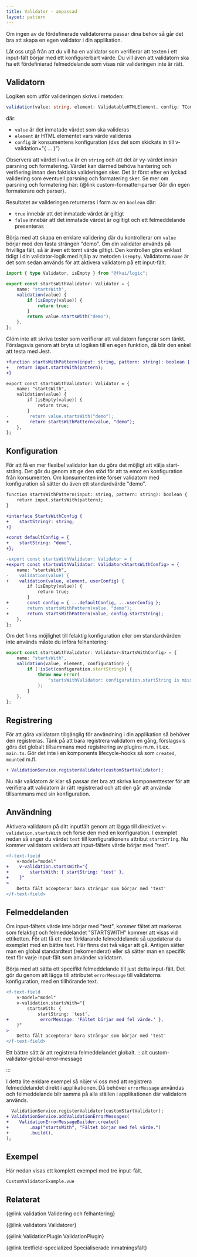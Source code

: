 ```yaml
---
title: Validator - anpassad
layout: pattern
---
```


Om ingen av de fördefinerade validatorerna passar dina behov så går det bra att skapa en egen validator i din applikation.

Låt oss utgå från att du vill ha en validator som verifierar att texten i ett input-fält börjar med ett konfigurerbart värde.
Du vill även att validatorn ska ha ett fördefinierad felmeddelande som visas när valideringen inte är rätt.

## Validatorn

Logiken som utför valideringen skrivs i metoden:

```ts
validation(value: string, element: ValidatableHTMLElement, config: TConfig): boolean
```

där:

- `value` är det inmatade värdet som ska valideras
- `element` är HTML elementet vars värde valideras
- `config` är konsumentens konfiguration (dvs det som skickats in till v-validation="{ ... }")

Observera att värdet i `value` är en `string` och att det är vy-värdet innan parsning och formatering.
Värdet kan därmed behöva hantering och verifiering innan den faktiska valideringen sker.
Det är först efter en lyckad validering som eventuell parsning och formatering sker.
Se mer om parsning och formatering här: {@link custom-formatter-parser Gör din egen formaterare och parser}.

Resultatet av valideringen returneras i form av en `boolean` där:

- `true` innebär att det inmatade värdet är giltigt
- `false` innebär att det inmatade värdet är ogiltigt och ett felmeddelande presenteras

Börja med att skapa en enklare validering där du kontrollerar om `value` börjar med den fasta strängen "demo".
Om din validator används på frivilliga fält, så är även ett tomt värde giltigt.
Den kontrollen görs enklast tidigt i din validator-logik med hjälp av metoden `isEmpty`.
Validatorns `name` är det som sedan används för att aktivera validatorn på ett input-fält.

```ts
import { type Validator, isEmpty } from "@fkui/logic";

export const startsWithValidator: Validator = {
    name: "startsWith",
    validation(value) {
        if (isEmpty(value)) {
            return true;
        }
        return value.startsWith("demo");
    },
};
```

Glöm inte att skriva tester som verifierar att validatorn fungerar som tänkt.
Förslagsvis genom att bryta ut logiken till en egen funktion, då blir den enkel att testa med Jest.

```diff
+function startsWithPattern(input: string, pattern: string): boolean {
+   return input.startsWith(pattern);
+}

export const startsWithValidator: Validator = {
    name: "startsWith",
    validation(value) {
        if (isEmpty(value)) {
            return true;
        }
-        return value.startsWith("demo");
+        return startsWithPattern(value, "demo");
    },
};
```

## Konfiguration

För att få en mer flexibel validator kan du göra det möjligt att välja start-sträng.
Det gör du genom att ge den stöd för att ta emot en konfiguration från konsumenten.
Om konsumenten inte förser validatorn med konfiguration så sätter du även ett standardvärde "demo".

```diff
function startsWithPattern(input: string, pattern: string): boolean {
    return input.startsWith(pattern);
}

+interface StartsWithConfig {
+    startString?: string;
+}

+const defaultConfig = {
+    startString: "demo",
+};

-export const startsWithValidator: Validator = {
+export const startsWithValidator: Validator<StartsWithConfig> = {
    name: "startsWith",
-    validation(value) {
+    validation(value, element, userConfig) {
        if (isEmpty(value)) {
            return true;
        }
+       const config = { ...defaultConfig, ...userConfig };
-       return startsWithPattern(value, "demo");
+       return startsWithPattern(value, config.startString);
    },
};
```

Om det finns möjlighet till felaktig konfiguration eller om standardvärden inte används måste du införa felhantering:

```ts
export const startsWithValidator: Validator<StartsWithConfig> = {
    name: "startsWith",
    validation(value, element, configuration) {
        if (!isSet(configuration.startString)) {
            throw new Error(
                "startsWithValidator: configuration.startString is missing!",
            );
        }
    },
};
```

## Registrering

För att göra validatorn tillgänglig för användning i din applikation så behöver den registreras.
Tänk på att bara registrera validatorn en gång, förslagsvis görs det globalt tillsammans med registrering av plugins m.m. i t.ex. `main.ts`. Gör det inte i en komponents lifecycle-hooks så som `created`, `mounted` m.fl.

```diff
+ ValidationService.registerValidator(customStartValidator);
```

Nu när validatorn är klar så passar det bra att skriva komponenttester för att verifiera att validatorn är rätt registrerad och att den går att använda tillsammans med sin konfiguration.

## Användning

Aktivera validatorn på ditt inputfält genom att lägga till direktivet `v-validation.startsWith` och förse den med en konfiguration.
I exemplet nedan så anger du värdet `test` till konfigurationens attribut `startString`. Nu kommer validatorn validera att input-fältets värde börjar med "test".

```diff
<f-text-field
    v-model="model"
+    v-validation.startsWith="{
+        startsWith: { startString: 'test' },
+    }"
>
    Detta fält accepterar bara strängar som börjar med 'test'
</f-text-field>
```

## Felmeddelanden

Om input-fältets värde inte börjar med "test", kommer fältet att markeras som felaktigt och felmeddelandet "STARTSWITH" kommer att visas vid ettiketten.
För att få ett mer förklarande felmeddelande så uppdaterar du exemplet med en bättre text.
Här finns det två vägar att gå.
Antigen sätter man en global standardtext (rekomenderat) eller så sätter man en specifik text för varje input-fält som använder validatorn.

Börja med att sätta ett specifikt felmeddelande till just detta input-fält.
Det gör du genom att lägga till attributet `errorMessage` till validatorns konfiguration, med en tillhörande text.

```diff
<f-text-field
    v-model="model"
    v-validation.startsWith="{
        startsWith: {
            startString: 'test',
+            errorMessage: 'Fältet börjar med fel värde.' },
    }"
>
    Detta fält accepterar bara strängar som börjar med 'test'
</f-text-field>

```

Ett bättre sätt är att registrera felmeddelandet globalt.
:::alt custom-validator-global-error-message

:::

I detta lite enklare exempel så nöjer vi oss med att registrera felmeddelandet direkt i applikationen.
Då behöver `errorMessage` användas och felmeddelande blir samma på alla ställen i applikationen där validatorn används.

```diff
  ValidationService.registerValidator(customStartValidator);
+ ValidationService.addValidationErrorMessages(
+    ValidationErrorMessageBuilder.create()
+        .map("startsWith", "Fältet börjar med fel värde.")
+        .build(),
);

```

## Exempel

Här nedan visas ett komplett exempel med tre input-fält.

```import
CustomValidatorExample.vue
```

## Relaterat

{@link validation Validering och felhantering}

{@link validators Validatorer}

{@link ValidationPlugin ValidationPlugin}

{@link textfield-specialized Specialiserade inmatningsfält}
